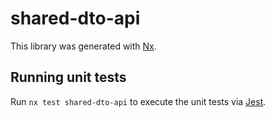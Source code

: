 # shared-dto-api

This library was generated with [Nx](https://nx.dev).

## Running unit tests

Run `nx test shared-dto-api` to execute the unit tests via [Jest](https://jestjs.io).
